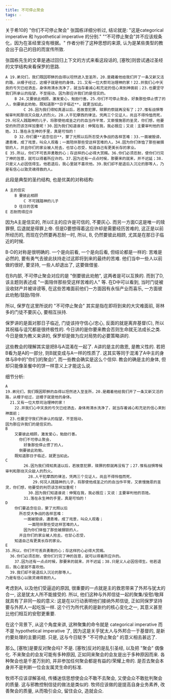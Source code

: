 ```yaml
---
title: 不可停止聚会
tags: ☆
---
```


关于希10的 "你们不可停止聚会" 张国栋详细分析过, 结论就是: "这是categorical imperative  和 hypothetical imperative 的分别." "“不可停止聚会”并不应该规条化，因为在圣经里没有根据。"
作者分析了这种思想的来源, 认为是某些类型的教会出于自己的目的而宣传所致.

张国栋先生的文章是通过回归上下文的方式来看这段话的, [塞牧]则尝试通过圣经的文学结构来看保罗的思路.

```
A 19.弟兄们，我们既因耶稣的血得以坦然进入至圣所，20.是藉着他给我们开了一条又新又活的路，从幔子经过，这幔子就是他的身体。21.又有一位大祭司治理神的家！22.并我们心中天良的亏欠已经洒去，身体用清水洗净了，就当存着诚心和充足的信心来到神面前；23.也要坚守我们所承认的指望，不至摇动，因为那应许我们的是信实的。
    B 24.又要彼此相顾，激发爱心，勉励行善。25.你们不可停止聚会，好象那些停止惯了的人，倒要彼此劝勉，既知道那**日子临近**，就更当如此。
        C 26.因为我们得知真道以后，若故意犯罪，赎罪的祭就再没有了；27.惟有战惧等候审判和那烧灭众敌人的烈火。28.人干犯摩西的律法，凭两三个见证人，尚且不得怜恤而死，29.何况人践踏神的儿子，将那使他成圣之约的血当作平常，又亵慢施恩的圣灵，你们想，他要受的刑罚该怎样加重呢！30.因为我们知道谁说：伸冤在我，我必报应；又说：主要审判他的百姓。31.落在永生神的手里，真是可怕的！
    D 32.你们要**追念往日**，蒙了光照以后所忍受大争战的各样苦难：33.一面被毁谤，遭患难，成了戏景，叫众人观看；一面陪伴那些受这样苦难的人。34.因为你们体恤了那些被捆锁的人，并且你们的家业被人抢去，也甘心忍受，知道自己有更美长存的家业。
E 35.所以，你们不可丢弃勇敢的心；存这样的心必得大赏赐。36.你们必须忍耐，使你们行完了神的旨意，就可以得着所应许的。37.因为还有一点点时候，那要来的就来，并不迟延；38.只是义人必因信得生。他若退后，我心里就不喜欢他。39.我们却不是退后入沉沦的那等人，乃是有信心以致灵魂得救的人。
```

此段是典型的圣约结构, 也是优美的对称结构:

```
A 主的信实
    B 要彼此相顾
        C 不可践踏神的儿子
    D 往日的苦难
E 忍耐而得应许
```
因为A主是信实的, 所以E主的应许是可信的, 不要灰心. 而另一方面C这是唯一的赎罪祭, 后退就是得罪上帝. 但是D要想得着这应许却是需要经历苦难的, 这正是以前所经历的, 而现在仍然要再忍耐一时, 所以, B, 仍然要彼此相顾, 尤其是在那日子临近的时候.

B-D的对称是很明确的. 一个是向前看, 一个是向后看, 但结论都是一样的: 苦难是必然的, 要有勇气去彼此扶持走过这即将到来的最终的苦难. 他们当中一些人以前做的很好, 要坚持, 一些人却退出了, 这要做借鉴.

在B内部, 不可停止聚会对应的是 "倒要彼此劝勉", 这两者是可以互换的. 而到了D, 该主题则表述成 "一面陪伴那些受这样苦难的人" 等. 在D中可以看到, 当时门徒被没收财产并被诽谤等, 在这些苦难面前他们一方面因有永恒产业而喜乐, 一方面彼此劝勉/鼓励/陪伴.

所以, 保罗在这里所说的 "不可停止聚会" 其实是指在即将到来的大灾难面前, 哥林多的门徒不要灰心, 要相互扶持.

保罗讲的是面对那日子临近, 门徒该持守信心/忠心, 反面的就是离弃基督(C), 所以其祝福与诅咒都是很终极性的. 今日讲的是你要来教会否则生命就无法成长之类. 今日是做为教义来讲的, 保罗却是做为应对局势的必要策略讲的.

这些教会的理解其实是把B与A混淆在一起了. A讲的是主的救恩, 是教义性的. 若把B看为是A的一部分, 则B就变成与A一样的性质了. 这其实等同于混淆了A中主的身体与B中的"你们(的聚会)", 而一些教会确实是这么个信仰. 教会的确是主的身体, 但却只能像圣餐中的饼一样意义上才能这么说.

细节分析:

```
A
19.弟兄们，我们既因耶稣的血得以坦然进入至圣所，20.是藉着他给我们开了一条又新又活的路，从幔子经过，这幔子就是他的身体。
  21.又有一位大祭司治理神的家！
    22.并我们心中天良的亏欠已经洒去，身体用清水洗净了，就当存着诚心和充足的信心来到神面前；
  23.也要坚守我们所承认的指望，不至摇动，
因为那应许我们的是信实的。
B
    又要彼此相顾，激发爱心，勉励行善。
      你们不可停止聚会，
        好象那些停止惯了的人，
      倒要彼此劝勉，
    既知道那日子临近，就更当如此。
C
        26.因为我们得知真道以后，若故意犯罪，赎罪的祭就再没有了；27.惟有战惧等候审判和那烧灭众敌人的烈火。
          28.人干犯摩西的律法，凭两三个见证人，尚且不得怜恤而死，
            29.何况人践踏神的儿子，将那使他成圣之约的血当作平常，又亵慢施恩的圣灵，你们想，他要受的刑罚该怎样加重呢！
          30.因为我们知道谁说：伸冤在我，我必报应；又说：主要审判他的百姓。
        31.落在永生神的手里，真是可怕的！
D
    你们要追念往日，蒙了光照以后
      所忍受大争战的各样苦难：
        一面被毁谤，遭患难，成了戏景，叫众人观看；
          一面陪伴那些受这样苦难的人。
        因为你们体恤了那些被捆锁的人，
      并且你们的家业被人抢去，也甘心忍受，
    知道自己有更美长存的家业。
E
35.所以，你们不可丢弃勇敢的心；存这样的心必得大赏赐。
  36.你们必须忍耐，使你们行完了神的旨意，就可以得着所应许的。
    37.因为还有一点点时候，那要来的就来，并不迟延；38.只是义人必因信得生。他若退后，我心里就不喜欢他。
  39.我们却不是退后入沉沦的那等人，
乃是有信心以致灵魂得救的人。
```
考虑到A, 以及他们受逼迫的原因, 很重要的一点就是主的救恩带来了外邦与犹太的合一, 这是犹太人所不能接受的. 所以, 他们这种与外邦信徒一起的聚集/安慰/敬拜就具有了非同一般的意义: 这是在以行动表明他们接纳外邦信徒, 正如同保罗坚持要与外邦人一起吃饭一样. 这个行为所代表的是新约的核心变化之一, 其意义甚至比他们相互的安慰更重要.

在这个背景下, 从这个角度来讲, 这种聚集的命令就是 categorical imperative  而不是  hypothetical imperative 了, 因为这是关乎犹太人与外邦合一于基督的, 是新约要处理的主要问题. 只是, 这与今日赋予 "不可停止聚会" 的意义相去甚远了.

那么, [塞牧]是要反对聚会吗? 不是. [塞牧]反对的是乱引圣经, 以及把 "聚会" 偶像化. 不来聚会的会友可能有多种原因, 正如同来聚会的会友是出于多种原因而来. 各种聚会也是千差万别的, 并非参加任何聚会都是有益的/荣耀上帝的. 是否去聚会本身并不是判断一位会友属灵生命的标准.

牧师不应该谬解圣经, 传播迷信思想使会众不敢不去聚会, 又使会众不敢批判聚会的质量. 这与邪教控制信徒的做法是类似的. 牧师应该做的是提高自身业务素养, 改善聚会的质量, 从而吸引会众, 留住会众, 造就会众.
